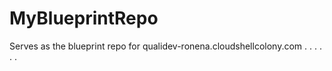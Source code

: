 # MyBlueprintRepo
Serves as the blueprint repo for qualidev-ronena.cloudshellcolony.com
.
.
.
.
.
.
